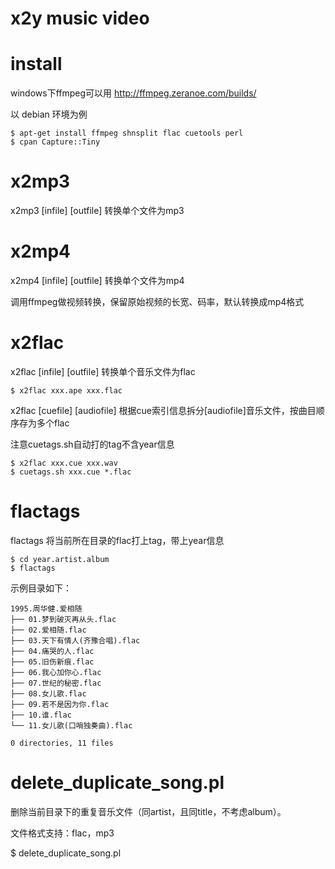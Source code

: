 x2y music video
===============

# install

windows下ffmpeg可以用 http://ffmpeg.zeranoe.com/builds/

以 debian 环境为例

    $ apt-get install ffmpeg shnsplit flac cuetools perl
    $ cpan Capture::Tiny 

# x2mp3

x2mp3 [infile] [outfile] 转换单个文件为mp3

# x2mp4

x2mp4 [infile] [outfile] 转换单个文件为mp4

调用ffmpeg做视频转换，保留原始视频的长宽、码率，默认转换成mp4格式

# x2flac

x2flac [infile] [outfile] 转换单个音乐文件为flac

    $ x2flac xxx.ape xxx.flac  

x2flac [cuefile] [audiofile] 根据cue索引信息拆分[audiofile]音乐文件，按曲目顺序存为多个flac

注意cuetags.sh自动打的tag不含year信息

    $ x2flac xxx.cue xxx.wav
    $ cuetags.sh xxx.cue *.flac

# flactags 

flactags 将当前所在目录的flac打上tag，带上year信息

    $ cd year.artist.album
    $ flactags

示例目录如下：

    1995.周华健.爱相随
    ├── 01.梦到破灭再从头.flac
    ├── 02.爱相随.flac
    ├── 03.天下有情人(齐豫合唱).flac
    ├── 04.痛哭的人.flac
    ├── 05.旧伤新痕.flac
    ├── 06.我心加你心.flac
    ├── 07.世纪的秘密.flac
    ├── 08.女儿歌.flac
    ├── 09.若不是因为你.flac
    ├── 10.谁.flac
    └── 11.女儿歌(口哨独奏曲).flac

    0 directories, 11 files


# delete_duplicate_song.pl

删除当前目录下的重复音乐文件（同artist，且同title，不考虑album）。

文件格式支持：flac，mp3

$ delete_duplicate_song.pl 
